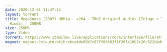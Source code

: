 ```yaml
---
date: 2020-12-01 11:47:14
layout: torrent
title: MegaSnake (2007) HDRip - x264 - TRUE Original Audios [Telugu + Tamil +
  Hindi] - 250MB
size: 250MB
type: Video
torrent: https://www.1tamilmv.live/applications/core/interface/file/attachment.php?id=43398
magnet: magnet:?xt=urn:btih:cbca4de69b7c67ff83683f1f26f410b7c26c522b&dn=www.1TamilMV.org%20-%20MegaSnake%20(2007)%20HDRip%20-%20Original%20%5bTelugu%20%2b%20Tamil%20%2b%20Hindi%5d%20-%20250MB.mkv&tr=http%3a%2f%2f91.217.91.21%3a3218%2fannounce&tr=udp%3a%2f%2fp4p.arenabg.com%3a1337%2fannounce&tr=http%3a%2f%2fpow7.com%3a80%2fannounce&tr=udp%3a%2f%2ftracker.tiny-vps.com%3a6969%2fannounce&tr=http%3a%2f%2ftracker.tvunderground.org.ru%3a3218%2fannounce&tr=udp%3a%2f%2ftracker.yoshi210.com%3a6969%2fannounce&tr=http%3a%2f%2ftracker2.itzmx.com%3a6961%2fannounce&tr=udp%3a%2f%2f151.80.120.114%3a2710%2fannounce&tr=udp%3a%2f%2f62.138.0.158%3a6969%2fannounce&tr=udp%3a%2f%2f9.rarbg.com%3a2790%2fannounce&tr=udp%3a%2f%2f9.rarbg.me%3a2720%2fannounce&tr=udp%3a%2f%2f9.rarbg.to%3a2740%2fannounce&tr=udp%3a%2f%2fopen.stealth.si%3a80%2fannounce&tr=udp%3a%2f%2ftracker.coppersurfer.tk%3a6969%2fannounce&tr=udp%3a%2f%2ftracker.leechers-paradise.org%3a6969%2fannounce&tr=http%3a%2f%2ftracker.yoshi210.com%3a6969%2fannounce&tr=udp%3a%2f%2ftracker.opentrackr.org%3a1337%2fannounce&tr=udp%3a%2f%2ftracker.pirateparty.gr%3a6969%2fannounce&tr=udp%3a%2f%2fopen.demonii.si%3a1337%2fannounce&tr=udp%3a%2f%2fdenis.stalker.upeer.me%3a6969%2fannounce&tr=http%3a%2f%2ft.nyaatracker.com%3a80%2fannounce
---
```

